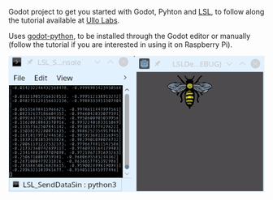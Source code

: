
Godot project to get you started with Godot, Pyhton and [LSL](https://labstreaminglayer.readthedocs.io/), to follow along the tutorial available at [Ullo Labs](https://labs.ullo.fr/tutorials/python-and-godot-engine-on-a-raspberry-pi-displaying-physiological-signals-with-lsl/).

Uses [godot-python](https://github.com/touilleMan/godot-python), to be installed through the Godot editor or manually (follow the tutorial if you are interested in using it on Raspberry Pi).

![LSL stream controlling a sprite in Godot](./tutotorial_godot_lsl_bee.gif)
